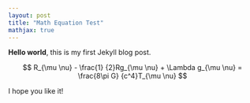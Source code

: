 ```yaml
---
layout: post
title: "Math Equation Test"
mathjax: true
---
```


**Hello world**, this is my first Jekyll blog post.

$$ R_{\mu \nu} - \frac{1} {2}Rg_{\mu \nu} + \Lambda g_{\mu \nu} = \frac{8\pi G} {c^4}T_{\mu \nu} $$

I hope you like it!
